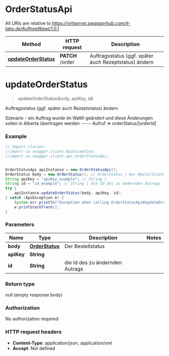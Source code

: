 # OrderStatusApi

All URIs are relative to *https://virtserver.swaggerhub.com/it-labs.de/AuftragWawi/1.0.1*

Method | HTTP request | Description
------------- | ------------- | -------------
[**updateOrderStatus**](OrderStatusApi.md#updateOrderStatus) | **PATCH** /order | Auftragsstatus (ggf. später auch Rezeptstatus) ändern

<a name="updateOrderStatus"></a>
# **updateOrderStatus**
> updateOrderStatus(body, apiKey, id)

Auftragsstatus (ggf. später auch Rezeptstatus) ändern

Szenario - ein Auftrag wurde im WaWi geändert und diese Änderungen sollen in Alberta übertragen werden ----- Aufruf &#x3D;&gt; orderStatus/[orderId]

### Example
```java
// Import classes:
//import io.swagger.client.ApiException;
//import io.swagger.client.api.OrderStatusApi;


OrderStatusApi apiInstance = new OrderStatusApi();
OrderStatus body = new OrderStatus(); // OrderStatus | Der Bestellstatus
String apiKey = "apiKey_example"; // String | 
String id = "id_example"; // String | die Id des zu ändernden Autrags
try {
    apiInstance.updateOrderStatus(body, apiKey, id);
} catch (ApiException e) {
    System.err.println("Exception when calling OrderStatusApi#updateOrderStatus");
    e.printStackTrace();
}
```

### Parameters

Name | Type | Description  | Notes
------------- | ------------- | ------------- | -------------
 **body** | [**OrderStatus**](OrderStatus.md)| Der Bestellstatus |
 **apiKey** | **String**|  |
 **id** | **String**| die Id des zu ändernden Autrags |

### Return type

null (empty response body)

### Authorization

No authorization required

### HTTP request headers

 - **Content-Type**: application/json, application/xml
 - **Accept**: Not defined

